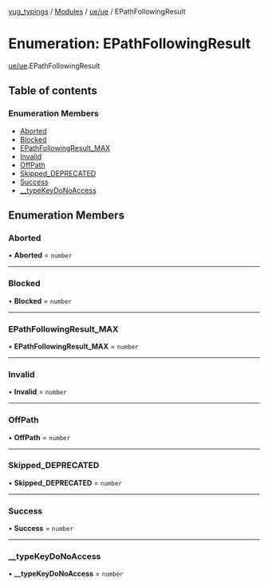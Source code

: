 [yug_typings](../README.md) / [Modules](../modules.md) / [ue/ue](../modules/ue_ue.md) / EPathFollowingResult

# Enumeration: EPathFollowingResult

[ue/ue](../modules/ue_ue.md).EPathFollowingResult

## Table of contents

### Enumeration Members

- [Aborted](ue_ue.EPathFollowingResult.md#aborted)
- [Blocked](ue_ue.EPathFollowingResult.md#blocked)
- [EPathFollowingResult\_MAX](ue_ue.EPathFollowingResult.md#epathfollowingresult_max)
- [Invalid](ue_ue.EPathFollowingResult.md#invalid)
- [OffPath](ue_ue.EPathFollowingResult.md#offpath)
- [Skipped\_DEPRECATED](ue_ue.EPathFollowingResult.md#skipped_deprecated)
- [Success](ue_ue.EPathFollowingResult.md#success)
- [\_\_typeKeyDoNoAccess](ue_ue.EPathFollowingResult.md#__typekeydonoaccess)

## Enumeration Members

### Aborted

• **Aborted** = `number`

___

### Blocked

• **Blocked** = `number`

___

### EPathFollowingResult\_MAX

• **EPathFollowingResult\_MAX** = `number`

___

### Invalid

• **Invalid** = `number`

___

### OffPath

• **OffPath** = `number`

___

### Skipped\_DEPRECATED

• **Skipped\_DEPRECATED** = `number`

___

### Success

• **Success** = `number`

___

### \_\_typeKeyDoNoAccess

• **\_\_typeKeyDoNoAccess** = `number`
